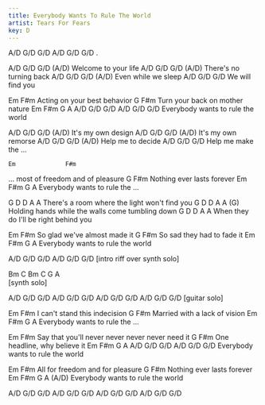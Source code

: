 ```yaml
---
title: Everybody Wants To Rule The World
artist: Tears For Fears
key: D
---
```

 A/D   G/D  G/D  A/D   G/D  G/D 
 .
 
 A/D   G/D  G/D            (A/D)
              Welcome to your life
 A/D   G/D  G/D              (A/D)
              There's no turning back
 A/D   G/D  G/D         (A/D)
              Even while we sleep
 A/D   G/D  G/D 
              We will find you
 
Em             F#m
Acting on your best behavior
G                 F#m
Turn your back on mother nature
Em   F#m  G        A        A/D   G/D  G/D  A/D   G/D  G/D
Everybody wants to rule the world
 
 A/D   G/D  G/D         (A/D)
              It's my own design
 A/D   G/D  G/D         (A/D)
              It's my own remorse
 A/D   G/D  G/D        (A/D)
              Help me to decide
 A/D   G/D  G/D 
              Help me make the ...
 
    Em              F#m
... most of freedom and of pleasure
G            F#m
Nothing ever lasts forever
Em   F#m   G       A
Everybody wants to rule the ...
 
G                         D     D     A    A
 There's a room where the light won't find you
G                        D     D    A   A    (G)
 Holding hands while the walls come tumbling down
G                     D     D A    A
 When they do I'll be right behind you
 
Em             F#m
 So glad we've almost made it
G            F#m
 So sad they had to fade it
Em   F#m  G        A
Everybody wants to rule the world
 
 A/D   G/D  G/D  A/D   G/D  G/D 
[intro riff over synth solo]
 
 Bm  C  Bm  C  G  A  
[synth solo]
 
 A/D   G/D  G/D  A/D   G/D  G/D 
 A/D   G/D  G/D  A/D   G/D  G/D 
[guitar solo]
 
Em                 F#m
I can't stand this indecision
G              F#m
Married with a lack of vision
Em   F#m  G        A
Everybody wants to rule the ...
 
Em               F#m
 Say that you'll never never never never need it
G              F#m
 One headline, why believe it
Em   F#m  G        A         A/D   G/D  G/D  A/D   G/D  G/D 
Everybody wants to rule the world
 
Em              F#m
All for freedom and for pleasure
G            F#m
Nothing ever lasts forever
Em   F#m  G        A        (A/D)
Everybody wants to rule the world
 
 A/D   G/D  G/D  A/D   G/D  G/D 
 A/D   G/D  G/D  A/D   G/D  G/D 
